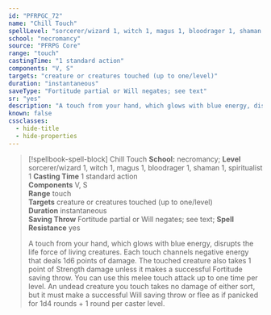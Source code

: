 ```yaml
---
id: "PFRPGC_72"
name: "Chill Touch"
spellLevel: "sorcerer/wizard 1, witch 1, magus 1, bloodrager 1, shaman 1, spiritualist 1"
school: "necromancy"
source: "PFRPG Core"
range: "touch"
castingTime: "1 standard action"
components: "V, S"
targets: "creature or creatures touched (up to one/level)"
duration: "instantaneous"
saveType: "Fortitude partial or Will negates; see text"
sr: "yes"
description: "A touch from your hand, which glows with blue energy, disrupts the life force of living creatures. Each touch channels negative energy that deals 1d6 points of damage. The touched creature also takes 1 point of Strength damage unless it makes a successful Fortitude saving throw. You can use this melee touch attack up to one time per level.  An undead creature you touch takes no damage of either sort, but it must make a successful Will saving throw or flee as if panicked for 1d4 rounds + 1 round per caster level."
known: false
cssclasses:
  - hide-title
  - hide-properties
---
```


> [!spellbook-spell-block] Chill Touch
> **School:** necromancy; **Level** sorcerer/wizard 1, witch 1, magus 1, bloodrager 1, shaman 1, spiritualist 1
> **Casting Time** 1 standard action  
> **Components** V, S  
> **Range** touch  
> **Targets** creature or creatures touched (up to one/level)  
> **Duration** instantaneous  
> **Saving Throw** Fortitude partial or Will negates; see text; **Spell Resistance** yes
> 
> A touch from your hand, which glows with blue energy, disrupts the life force of living creatures. Each touch channels negative energy that deals 1d6 points of damage. The touched creature also takes 1 point of Strength damage unless it makes a successful Fortitude saving throw. You can use this melee touch attack up to one time per level.  An undead creature you touch takes no damage of either sort, but it must make a successful Will saving throw or flee as if panicked for 1d4 rounds + 1 round per caster level.